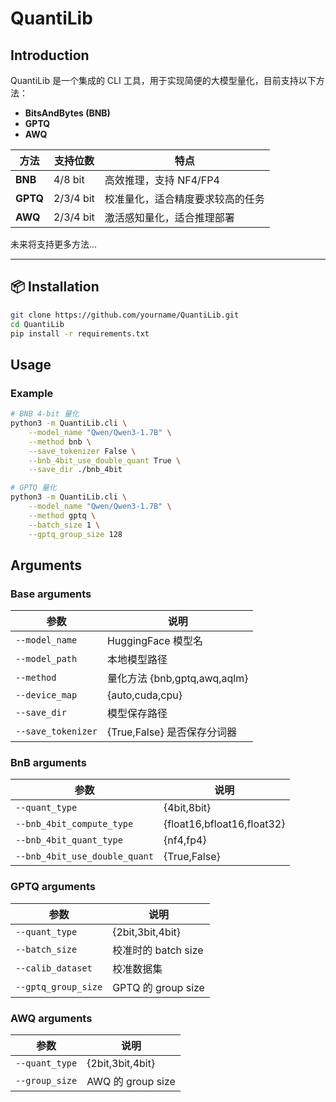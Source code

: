 # QuantiLib

## Introduction
QuantiLib 是一个集成的 CLI 工具，用于实现简便的大模型量化，目前支持以下方法：
- **BitsAndBytes (BNB)**
- **GPTQ**
- **AWQ**

| 方法       | 支持位数      | 特点               |
| -------- | --------- | ---------------- |
| **BNB**  | 4/8 bit   | 高效推理，支持 NF4/FP4  |
| **GPTQ** | 2/3/4 bit | 校准量化，适合精度要求较高的任务 |
| **AWQ**  | 2/3/4 bit | 激活感知量化，适合推理部署    |


未来将支持更多方法...

---

## 📦 Installation

```bash
git clone https://github.com/yourname/QuantiLib.git
cd QuantiLib
pip install -r requirements.txt
```

## Usage

### Example
```bash
# BNB 4-bit 量化
python3 -m QuantiLib.cli \
    --model_name "Qwen/Qwen3-1.7B" \
    --method bnb \
    --save_tokenizer False \
    --bnb_4bit_use_double_quant True \
    --save_dir ./bnb_4bit

# GPTQ 量化
python3 -m QuantiLib.cli \
    --model_name "Qwen/Qwen3-1.7B" \
    --method gptq \
    --batch_size 1 \
    --gptq_group_size 128
```
## Arguments

### Base arguments
| 参数                 | 说明                       |
| ------------------ | ------------------------ |
| `--model_name`     | HuggingFace 模型名          |
| `--model_path`     | 本地模型路径                   |
| `--method`         | 量化方法 {bnb,gptq,awq,aqlm} |
| `--device_map`     | {auto,cuda,cpu}          |
| `--save_dir`       | 模型保存路径                   |
| `--save_tokenizer` | {True,False} 是否保存分词器     |

### BnB arguments
| 参数                            | 说明                         |
| ----------------------------- | -------------------------- |
| `--quant_type`                | {4bit,8bit}                |
| `--bnb_4bit_compute_type`     | {float16,bfloat16,float32} |
| `--bnb_4bit_quant_type`       | {nf4,fp4}                  |
| `--bnb_4bit_use_double_quant` | {True,False}               |

### GPTQ arguments
| 参数                  | 说明                |
| ------------------- | ----------------- |
| `--quant_type`      | {2bit,3bit,4bit}  |
| `--batch_size`      | 校准时的 batch size   |
| `--calib_dataset`   | 校准数据集             |
| `--gptq_group_size` | GPTQ 的 group size |


### AWQ arguments
| 参数             | 说明               |
| -------------- | ---------------- |
| `--quant_type` | {2bit,3bit,4bit} |
| `--group_size` | AWQ 的 group size |
